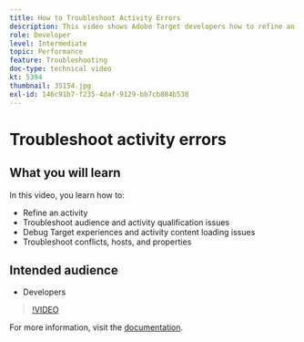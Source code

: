 ```yaml
---
title: How to Troubleshoot Activity Errors
description: This video shows Adobe Target developers how to refine an activity, troubleshoot audience and activity qualification issues, debug Target experiences and activity content loading issues, and troubleshoot conflicts, hosts, and properties.
role: Developer
level: Intermediate
topic: Performance
feature: Troubleshooting
doc-type: technical video
kt: 5394
thumbnail: 35154.jpg
exl-id: 146c91b7-f235-4daf-9129-bb7cb884b538
---
```

# Troubleshoot activity errors

## What you will learn

In this video, you learn how to:

* Refine an activity
* Troubleshoot audience and activity qualification issues
* Debug Target experiences and activity content loading issues
* Troubleshoot conflicts, hosts, and properties

## Intended audience

* Developers

>[!VIDEO](https://video.tv.adobe.com/v/35154/?quality=12)

For more information, visit the [documentation](https://experienceleague.adobe.com/docs/target/using/troubleshoot/troubleshooting-target.html?lang=en).
